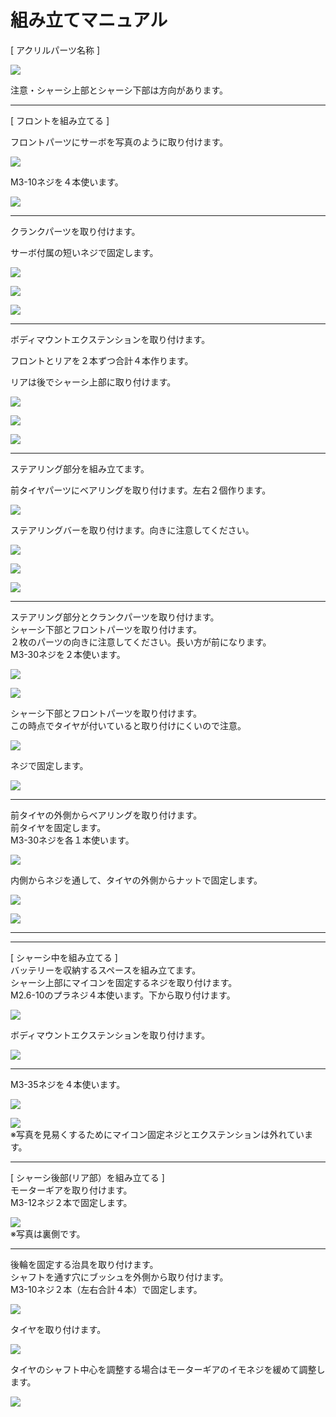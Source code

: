 # 組み立てマニュアル

[ アクリルパーツ名称 ]

![](/type1/img/type1_m01.png)

注意・シャーシ上部とシャーシ下部は方向があります。

<hr>

[ フロントを組み立てる ]

フロントパーツにサーボを写真のように取り付けます。

![](/type1/img/type1_001.jpg)

M3-10ネジを４本使います。

![](/type1/img/type1_m02.png)

<hr>

クランクパーツを取り付けます。

サーボ付属の短いネジで固定します。

![](/type1/img/type1_002.jpg)

![](/type1/img/type1_003.jpg)

![](/type1/img/type1_m05.png)

<hr>

ボディマウントエクステンションを取り付けます。

フロントとリアを２本ずつ合計４本作ります。

リアは後でシャーシ上部に取り付けます。

![](/type1/img/type1_m03.png)

![](/type1/img/type1_m04.png)

![](/type1/img/type1_014.jpg)

<hr>

ステアリング部分を組み立てます。

前タイヤパーツにベアリングを取り付けます。左右２個作ります。

![](/type1/img/type1_m06.png)

ステアリングバーを取り付けます。向きに注意してください。

![](/type1/img/type1_m07.png)



![](/type1/img/type1_004.jpg)

![](/type1/img/type1_005.jpg)

<hr>

ステアリング部分とクランクパーツを取り付けます。<br>
シャーシ下部とフロントパーツを取り付けます。<br>
２枚のパーツの向きに注意してください。長い方が前になります。<br>
M3-30ネジを２本使います。

![](/type1/img/type1_006.jpg)

![](/type1/img/type1_007a.jpg)

シャーシ下部とフロントパーツを取り付けます。<br>
この時点でタイヤが付いていると取り付けにくいので注意。<br>

![](/type1/img/type1_008.jpg)

ネジで固定します。<br>

![](/type1/img/type1_009.jpg)

<hr>

前タイヤの外側からベアリングを取り付けます。<br>
前タイヤを固定します。<br>
M3-30ネジを各１本使います。

![](/type1/img/type1_010.jpg)

内側からネジを通して、タイヤの外側からナットで固定します。<br>

![](/type1/img/type1_011.jpg)

![](/type1/img/type1_012.jpg)

<hr>



<hr>

[ シャーシ中を組み立てる ]<br>
バッテリーを収納するスペースを組み立てます。<br>
シャーシ上部にマイコンを固定するネジを取り付けます。<br>
M2.6-10のプラネジ４本使います。下から取り付けます。

![](/type1/img/type1_019.jpg)

ボディマウントエクステンションを取り付けます。<br>

![](/type1/img/type1_020.jpg)

<hr>

M3-35ネジを４本使います。<br>

![](/type1/img/type1_015.jpg)

![](/type1/img/type1_016.jpg)<br>
※写真を見易くするためにマイコン固定ネジとエクステンションは外れています。

<hr>

[ シャーシ後部(リア部）を組み立てる ]<br>
モーターギアを取り付けます。<br>
M3-12ネジ２本で固定します。<br>

![](/type1/img/type1_021a.jpg)
<br>
※写真は裏側です。<br>

<hr>

後輪を固定する治具を取り付けます。<br>
シャフトを通す穴にブッシュを外側から取り付けます。<br>
M3-10ネジ２本（左右合計４本）で固定します。

![](/type1/img/type1_021b.jpg)

タイヤを取り付けます。<br>

![](/type1/img/type1_022.jpg)

タイヤのシャフト中心を調整する場合はモーターギアのイモネジを緩めて調整します。<br>

![](/type1/img/type1_023.jpg)
